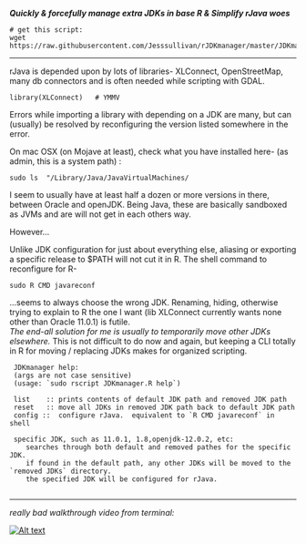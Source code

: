 ***Quickly & forcefully manage extra JDKs in base R & Simplify rJava woes***
```
# get this script:
wget https://raw.githubusercontent.com/Jesssullivan/rJDKmanager/master/JDKmanager.R
```
- - -
rJava is depended upon by lots of libraries-  XLConnect, OpenStreetMap, many db connectors and is often needed while scripting with GDAL.

```
library(XLConnect)   # YMMV
```
Errors while importing a library with depending on a JDK are many, but can (usually) be resolved by reconfiguring the version listed somewhere in the error.  

On mac OSX (on Mojave at least), check what you have installed here- (as admin, this is a system path) :
```
sudo ls  "/Library/Java/JavaVirtualMachines/ 
```
I seem to usually have at least half a dozen or more versions in there, between Oracle and openJDK.  Being Java, these are basically sandboxed as JVMs and are will not get in each others way. 

However...

Unlike JDK configuration for just about everything else, aliasing or exporting a specific release to $PATH will not cut it in R.  The shell command to reconfigure for R-
``` 
sudo R CMD javareconf
```
...seems to always choose the wrong JDK.  Renaming, hiding, otherwise trying to explain to R the one I want (lib XLConnect currently wants none other than Oracle 11.0.1) is futile.  
*The end-all solution for me is usually to temporarily move other JDKs elsewhere.*
This is not difficult to do now and again, but keeping a CLI totally in R for moving / replacing JDKs makes for organized scripting.  

```
 JDKmanager help: 
 (args are not case sensitive) 
 (usage: `sudo rscript JDKmanager.R help`) 

 list    :: prints contents of default JDK path and removed JDK path 
 reset   :: move all JDKs in removed JDK path back to default JDK path 
 config ::  configure rJava.  equivalent to `R CMD javareconf` in shell 

 specific JDK, such as 11.0.1, 1.8,openjdk-12.0.2, etc: 
    searches through both default and removed pathes for the specific JDK.  
    if found in the default path, any other JDKs will be moved to the `removed JDKs` directory. 
    the specified JDK will be configured for rJava.
                                                        
```
- - -
*really bad walkthrough video from terminal:*   
  
[![Alt text](https://img.youtube.com/vi/65OlQ7i0fPw/0.jpg)](https://www.youtube.com/watch?v=65OlQ7i0fPw)
